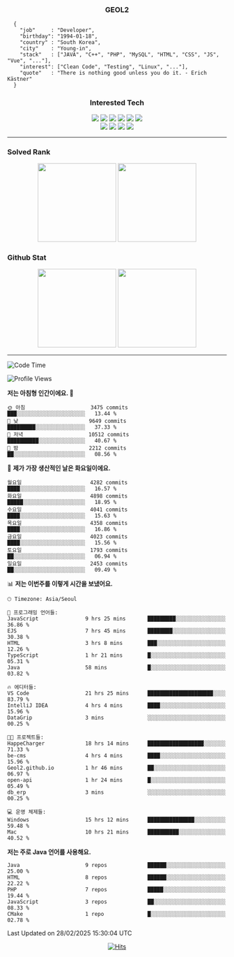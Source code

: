 <div align="center">

  ### GEOL2
</div>

```
  {
    "job"     : "Developer",
    "birthday": "1994-01-18",
    "country" : "South Korea",
    "city"    : "Young-in",
    "stack"   : ["JAVA", "C++", "PHP", "MySQL", "HTML", "CSS", "JS", "Vue", "..."],
    "interest": ["Clean Code", "Testing", "Linux", "..."], 
    "quote"   : "There is nothing good unless you do it. - Erich Kästner"
  }
  ```
  
<div align="center">
  
  ### Interested Tech
  
  <img src="https://img.shields.io/badge/Laravel-F05340?style=flat-square&logo=Laravel&logoColor=white">
  <img src="https://img.shields.io/badge/SpringBoot-6DB33F?style=flat-square&logo=SpringBoot&logoColor=white">
  <img src="https://img.shields.io/badge/-NestJs-ea2845?style=flat-square&logo=nestjs&logoColor=white">
  <img src="https://img.shields.io/badge/Express-000000?style=flat-square&logo=Express&logoColor=white">
  <img src="https://img.shields.io/badge/Three.js-000000?style=flat-square&logo=Three.js&logoColor=white">
  <img src="https://img.shields.io/badge/OpenAI-%23412991?style=flat-square&logo=openai&logoColor=white">
  <br>
  <img src="https://img.shields.io/badge/Java-ED8B00?style=flat-square&logo=openjdk&logoColor=white">
  <img src="https://img.shields.io/badge/JavaScript-F7DF1E?style=flat-square&logo=JavaScript&logoColor=black">
  <img src="https://img.shields.io/badge/TypeScript-007acc?style=flat-square&logo=TypeScript&logoColor=black">
  <img src="https://img.shields.io/badge/MySQL-4479A1?style=flat-square&logo=mysql&logoColor=white"><br>

</div>

------------

  ### Solved Rank
  
  <div align="center">
    <img height="180em" src="https://mazassumnida.wtf/api/v2/generate_badge?boj=geol2">
    <img height="180em" src="https://leetcard.jacoblin.cool/Geol2?theme=light&font=Gugi&border=0&radius=20">
  </div>
  
  ### Github Stat 
  <div align="center">
    <img height="180em" src="https://github-readme-stats-git-masterrstaa-rickstaa.vercel.app/api?username=geol2&show_icons=true&theme=dark">
    <img height="180em" src="https://github-readme-stats-git-masterrstaa-rickstaa.vercel.app/api/top-langs/?username=geol2&show_icons=true&hide=css,scss,html&layout=compact&theme=dark&count_private=true&langs_count=8">
  </div>
  
------------
<!--START_SECTION:waka-->
![Code Time](http://img.shields.io/badge/Code%20Time-3%2C966%20hrs%2040%20mins-blue)

![Profile Views](http://img.shields.io/badge/Profile%20Views-2-blue)

**저는 아침형 인간이에요. 🐤** 

```text
🌞 아침                     3475 commits        ███░░░░░░░░░░░░░░░░░░░░░░   13.44 % 
🌆 낮　                     9649 commits        █████████░░░░░░░░░░░░░░░░   37.33 % 
🌃 저녁                     10512 commits       ██████████░░░░░░░░░░░░░░░   40.67 % 
🌙 밤　                     2212 commits        ██░░░░░░░░░░░░░░░░░░░░░░░   08.56 % 
```
📅 **제가 가장 생산적인 날은 화요일이에요.** 

```text
월요일                      4282 commits        ████░░░░░░░░░░░░░░░░░░░░░   16.57 % 
화요일                      4898 commits        █████░░░░░░░░░░░░░░░░░░░░   18.95 % 
수요일                      4041 commits        ████░░░░░░░░░░░░░░░░░░░░░   15.63 % 
목요일                      4358 commits        ████░░░░░░░░░░░░░░░░░░░░░   16.86 % 
금요일                      4023 commits        ████░░░░░░░░░░░░░░░░░░░░░   15.56 % 
토요일                      1793 commits        ██░░░░░░░░░░░░░░░░░░░░░░░   06.94 % 
일요일                      2453 commits        ██░░░░░░░░░░░░░░░░░░░░░░░   09.49 % 
```


📊 **저는 이번주를 이렇게 시간을 보냈어요.** 

```text
🕑︎ Timezone: Asia/Seoul

💬 프로그래밍 언어들: 
JavaScript               9 hrs 25 mins       █████████░░░░░░░░░░░░░░░░   36.86 % 
EJS                      7 hrs 45 mins       ████████░░░░░░░░░░░░░░░░░   30.38 % 
HTML                     3 hrs 8 mins        ███░░░░░░░░░░░░░░░░░░░░░░   12.26 % 
TypeScript               1 hr 21 mins        █░░░░░░░░░░░░░░░░░░░░░░░░   05.31 % 
Java                     58 mins             █░░░░░░░░░░░░░░░░░░░░░░░░   03.82 % 

🔥 에디터들: 
VS Code                  21 hrs 25 mins      █████████████████████░░░░   83.79 % 
IntelliJ IDEA            4 hrs 4 mins        ████░░░░░░░░░░░░░░░░░░░░░   15.96 % 
DataGrip                 3 mins              ░░░░░░░░░░░░░░░░░░░░░░░░░   00.25 % 

🐱‍💻 프로젝트들: 
HappeCharger             18 hrs 14 mins      ██████████████████░░░░░░░   71.33 % 
be-cms                   4 hrs 4 mins        ████░░░░░░░░░░░░░░░░░░░░░   15.96 % 
Geol2.github.io          1 hr 46 mins        ██░░░░░░░░░░░░░░░░░░░░░░░   06.97 % 
open-api                 1 hr 24 mins        █░░░░░░░░░░░░░░░░░░░░░░░░   05.49 % 
db_erp                   3 mins              ░░░░░░░░░░░░░░░░░░░░░░░░░   00.25 % 

💻 운영 체제들: 
Windows                  15 hrs 12 mins      ███████████████░░░░░░░░░░   59.48 % 
Mac                      10 hrs 21 mins      ██████████░░░░░░░░░░░░░░░   40.52 % 
```

**저는 주로 Java 언어를 사용해요.** 

```text
Java                     9 repos             ██████░░░░░░░░░░░░░░░░░░░   25.00 % 
HTML                     8 repos             ██████░░░░░░░░░░░░░░░░░░░   22.22 % 
PHP                      7 repos             █████░░░░░░░░░░░░░░░░░░░░   19.44 % 
JavaScript               3 repos             ██░░░░░░░░░░░░░░░░░░░░░░░   08.33 % 
CMake                    1 repo              █░░░░░░░░░░░░░░░░░░░░░░░░   02.78 % 
```




 Last Updated on 28/02/2025 15:30:04 UTC
<!--END_SECTION:waka-->

<div align="center">
  
  [![Hits](https://hits.seeyoufarm.com/api/count/incr/badge.svg?url=https%3A%2F%2Fgithub.com%2Fgeol2&count_bg=%2379C83D&title_bg=%23555555&icon=myspace.svg&icon_color=%23E7E7E7&title=hits&edge_flat=false)](https://hits.seeyoufarm.com)
  
</div>

<!--
**Geol2/Geol2** is a ✨ _special_ ✨ repository because its `README.md` (this file) appears on your GitHub profile.

Here are some ideas to get you started:
- 🔭 I’m currently working on ...
- 🌱 I’m currently learning ...
- 👯 I’m looking to collaborate on ...
- 🤔 I’m looking for help with ...
- 💬 Ask me about ...
- 📫 How to reach me: ...
- 😄 Pronouns: ...
- ⚡ Fun fact: ...
-->
